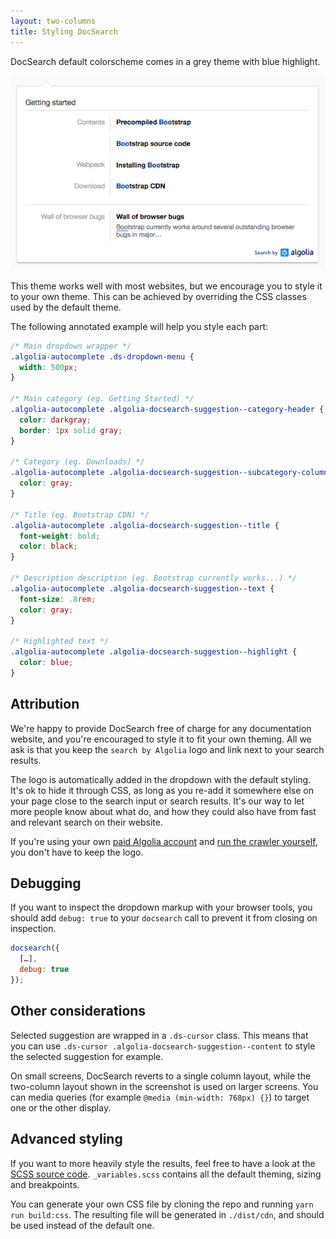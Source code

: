 ```yaml
---
layout: two-columns
title: Styling DocSearch
---
```


DocSearch default colorscheme comes in a grey theme with blue highlight.

![Default colorscheme][1]

This theme works well with most websites, but we encourage you to style it to
your own theme. This can be achieved by overriding the CSS classes used by the
default theme.

The following annotated example will help you style each part:

```css
/* Main dropdown wrapper */
.algolia-autocomplete .ds-dropdown-menu {
  width: 500px;
}

/* Main category (eg. Getting Started) */
.algolia-autocomplete .algolia-docsearch-suggestion--category-header {
  color: darkgray;
  border: 1px solid gray;
}

/* Category (eg. Downloads) */
.algolia-autocomplete .algolia-docsearch-suggestion--subcategory-column {
  color: gray;
}

/* Title (eg. Bootstrap CDN) */
.algolia-autocomplete .algolia-docsearch-suggestion--title {
  font-weight: bold;
  color: black;
}

/* Description description (eg. Bootstrap currently works...) */
.algolia-autocomplete .algolia-docsearch-suggestion--text {
  font-size: .8rem;
  color: gray;
}

/* Highlighted text */
.algolia-autocomplete .algolia-docsearch-suggestion--highlight {
  color: blue;
}
```

## Attribution

We're happy to provide DocSearch free of charge for any documentation website,
and you're encouraged to style it to fit your own theming. All we ask is that
you keep the `search by Algolia` logo and link next to your search results.

The logo is automatically added in the dropdown with the default styling. It's
ok to hide it through CSS, as long as you re-add it somewhere else on your page
close to the search input or search results. It's our way to let more people
know about what do, and how they could also have from fast and relevant search
on their website.

If you're using your own [paid Algolia account][2] and [run the crawler
yourself][3], you don't have to keep the logo.

## Debugging

If you want to inspect the dropdown markup with your browser tools, you should
add `debug: true` to your `docsearch` call to prevent it from closing on
inspection.

```javascript
docsearch({
  […],
  debug: true
});
```

## Other considerations

Selected suggestion are wrapped in a `.ds-cursor` class. This means
that you can use `.ds-cursor .algolia-docsearch-suggestion--content` to style
the selected suggestion for example.

On small screens, DocSearch reverts to a single column layout, while the
two-column layout shown in the screenshot is used on larger screens. You can
media queries (for example `@media (min-width: 768px) {}`) to target one or the
other display.



## Advanced styling

If you want to more heavily style the results, feel free to have a look at the
[SCSS source code][4].
`_variables.scss` contains all the default theming, sizing and breakpoints.

You can generate your own CSS file by cloning the repo and running `yarn run
build:css`. The resulting file will be generated in `./dist/cdn`, and should be
used instead of the default one.


[1]: ./assets/default-colorscheme.png
[2]: https://www.algolia.com/pricing
[3]: ./crawler-overview.html
[4]: https://github.com/algolia/docsearch/tree/master/src/styles
